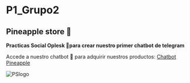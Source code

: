 # P1_Grupo2


## Pineapple store 🍍


**Practicas Social Oplesk 🚀para crear nuestro primer chatbot de telegram**

Accede a nuestro chatbot 🤖 para adquirir nuestros productos: [Chatbot Pineapple](https://t.me/gatitossbot/)


![PSlogo](https://user-images.githubusercontent.com/94580481/174148666-79ed6f67-2d1e-4752-b385-5cf11250502e.png)
